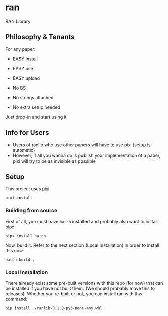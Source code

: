 # ran

RAN Library

## Philosophy & Tenants

For any paper:

- EASY install
- EASY use
- EASY upload

- No BS
- No strings attached
- No extra setup needed

Just drop-in and start using it

## Info for Users

- Users of ranlib who use other papers will have to use pixi (setup is automatic)
- However, if all you wanna do is publish your implementation of a paper, pixi will try to be as invisible as possible

## Setup

This project uses [pixi](https://pixi.sh)

```
pixi install
```

### Building from source

First of all, you must have `hatch` installed and probably also want to install pipx

```
pipx install hatch
```

Now, build it. Refer to the next section (Local Installation) in order to install this now.

```
hatch build .
```

### Local Installation

There already exist some pre-built versions with this repo (for now) that can be installed if you have not built them. (We should probably move this to releases). Whether you re-built or not, you can install ran with this command:

```
pip install ./ranlib-0.1.0-py3-none-any.whl
```

